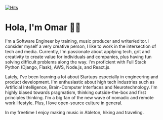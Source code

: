 [![Hits](https://hits.seeyoufarm.com/api/count/incr/badge.svg?url=https%3A%2F%2Fgithub.com%2Fofou&count_bg=%2379C83D&title_bg=%23000000&icon=&icon_color=%23E7E7E7&title=+hits&edge_flat=false)](https://hits.seeyoufarm.com) 

# Hola, I'm Omar 👨🏻

I'm a Software Engineer by training, music producer and writer/editor. I consider myself a very creative person, I like to work in the intersection of tech and media. Currently, I'm passionate about applying tech, grit and creativity to create value for individuals and companies, plus having fun solving difficult problems along the way. I'm proficient with Full Stack Python (Django, Flask), AWS, Node.js, and React.js.

Lately, I've been learning a lot about Startups especially in engineering and product development. I'm enthusiastic about high tech industries such as Artificial Intelligence, Brain-Computer Interfaces and Neurotechnology. I'm highly biased towards pragmatism, thinking outside-the-box and first principles thinking. I'm a big fan of the new wave of nomadic and remote work lifestyle. Plus, I love open-source culture in general.

In my freetime I enjoy making music in Ableton, hiking and traveling.
